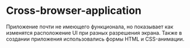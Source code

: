 # Cross-browser-application
Приложение почти не имеющего функционала, но показывает как изменятся расположение UI при разных разрешения экрана. Также в создании приложения использовались формы HTML и CSS-анимации.

